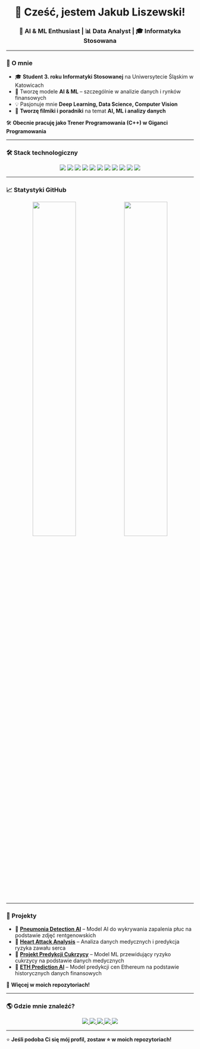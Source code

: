 <h1 align="center">👋 Cześć, jestem Jakub Liszewski!</h1>
<h3 align="center">🤖 AI & ML Enthusiast | 📊 Data Analyst | 🎓 Informatyka Stosowana </h3>

---

### 🚀 O mnie  
- 🎓 **Student 3. roku Informatyki Stosowanej** na Uniwersytecie Śląskim w Katowicach  
- 🤖 Tworzę modele **AI & ML** – szczególnie w analizie danych i rynków finansowych  
- 💡 Pasjonuje mnie **Deep Learning, Data Science, Computer Vision**  
- 🎥 **Tworzę filmiki i poradniki** na temat **AI, ML i analizy danych**  

🛠 **Obecnie pracuję jako Trener Programowania (C++) w Giganci Programowania**  

---

### 🛠 Stack technologiczny  
<p align="center">
  <img src="https://img.shields.io/badge/-Python-3776AB?style=for-the-badge&logo=python&logoColor=white">
  <img src="https://img.shields.io/badge/-TensorFlow-FF6F00?style=for-the-badge&logo=tensorflow&logoColor=white">
  <img src="https://img.shields.io/badge/-SQL-4479A1?style=for-the-badge&logo=postgresql&logoColor=white">
  <img src="https://img.shields.io/badge/-Flask-000000?style=for-the-badge&logo=flask&logoColor=white">
  <img src="https://img.shields.io/badge/-Pandas-150458?style=for-the-badge&logo=pandas&logoColor=white">
  <img src="https://img.shields.io/badge/-NumPy-013243?style=for-the-badge&logo=numpy&logoColor=white">
  <img src="https://img.shields.io/badge/-Git-F05032?style=for-the-badge&logo=git&logoColor=white">
  <img src="https://img.shields.io/badge/-Java-007396?style=for-the-badge&logo=java&logoColor=white">
  <img src="https://img.shields.io/badge/-C++-00599C?style=for-the-badge&logo=cplusplus&logoColor=white">
  <img src="https://img.shields.io/badge/-Windows-0078D6?style=for-the-badge&logo=windows&logoColor=white">
  <img src="https://img.shields.io/badge/-Linux-FCC624?style=for-the-badge&logo=linux&logoColor=black">
</p>

---

### 📈 Statystyki GitHub  
<p align="center">
  <img src="https://github-readme-stats.vercel.app/api?username=LiCHUTKO&show_icons=true&theme=dark&hide_border=true" width="48%">
  <img src="https://github-readme-streak-stats.herokuapp.com/?user=LiCHUTKO&theme=dark&hide_border=true" width="48%">
</p>

---

### 📌 Projekty  
- 🔹 **[Pneumonia Detection AI](https://github.com/LiCHUTKO/pneumonia-detection-ai)** – Model AI do wykrywania zapalenia płuc na podstawie zdjęć rentgenowskich  
- 🔹 **[Heart Attack Analysis](https://github.com/LiCHUTKO/heart-attack-analisys)** – Analiza danych medycznych i predykcja ryzyka zawału serca  
- 🔹 **[Projekt Predykcji Cukrzycy](https://github.com/LiCHUTKO/diabetes-prediction)** – Model ML przewidujący ryzyko cukrzycy na podstawie danych medycznych  
- 🔹 **[ETH Prediction AI](https://github.com/LiCHUTKO/eth_prediction_ai)** – Model predykcji cen Ethereum na podstawie historycznych danych finansowych  

📂 **Więcej w moich repozytoriach!**  

---

### 🌎 Gdzie mnie znaleźć?  
<p align="center">
  <a href="https://github.com/LiCHUTKO">
    <img src="https://img.shields.io/badge/-GitHub-181717?style=for-the-badge&logo=github&logoColor=white">
  </a>
  <a href="https://www.tiktok.com/@l_ai_chu">
    <img src="https://img.shields.io/badge/-TikTok-FF0050?style=for-the-badge&logo=tiktok&logoColor=white">
  </a>
  <a href="https://www.youtube.com/@lAichu-d3n">
    <img src="https://img.shields.io/badge/-YouTube-FF0000?style=for-the-badge&logo=youtube&logoColor=white">
  </a>
  <a href="https://www.instagram.com/l_ai_chu/">
    <img src="https://img.shields.io/badge/-Instagram-E4405F?style=for-the-badge&logo=instagram&logoColor=white">
  </a>
  <a href="mailto:kuba.liszewski5@outlook.com">
    <img src="https://img.shields.io/badge/-Email-D14836?style=for-the-badge&logo=gmail&logoColor=white">
  </a>
</p>

---

⭐ **Jeśli podoba Ci się mój profil, zostaw ⭐ w moich repozytoriach!**  
